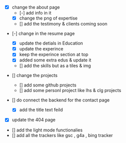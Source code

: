 - [X] change the about page
    - [-] add info in it
    - [x] change the png of expertise
    - [] add the testimony & clients coming soon
 
- [-] change in the resume page
  - [x] update the detials in Education
  - [x] update the experince
  - [x] keep the experince section at top
  - [x] added some extra edus & update it
  - [] add the skills but as a tiles & img

- [] change the projects
  - [] add some github projects
  - [] add some personl project like lhs & clg projects

- [] do connect the backend for the contact page
  - [x] add the title text feild

- [x] update the 404 page 
- [] add the light mode functionalies 
- [] add all the trackers like gsc , g4a , bing tracker